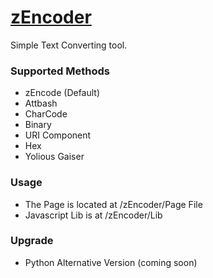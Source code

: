 # [zEncoder](https://eliasfaisal.github.io/zEncoder/Page%20File/)
Simple Text Converting tool.
### Supported Methods
- zEncode (Default)
- Attbash
- CharCode
- Binary
- URI Component
- Hex
- Yolious Gaiser
### Usage
- The Page is located at /zEncoder/Page File
- Javascript Lib is at /zEncoder/Lib
### Upgrade
- Python Alternative Version (coming soon)
